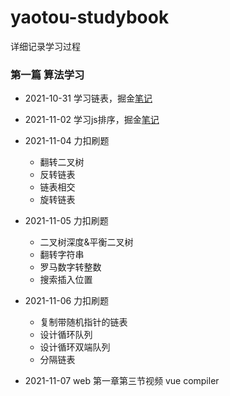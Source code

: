 # yaotou-studybook
详细记录学习过程
### 第一篇 算法学习
  - 2021-10-31
  学习链表，掘金[笔记](https://juejin.cn/post/7025191838483120159)
  
  - 2021-11-02
  学习js排序，掘金[笔记](https://juejin.cn/post/7026010608042508324/)

  - 2021-11-04 力扣刷题 
    - 翻转二叉树
    - 反转链表
    - 链表相交
    - 旋转链表

  - 2021-11-05 力扣刷题 
    - 二叉树深度&平衡二叉树
    - 翻转字符串
    - 罗马数字转整数
    - 搜索插入位置
  
  - 2021-11-06 力扣刷题 
    - 复制带随机指针的链表
    - 设计循环队列
    - 设计循环双端队列
    - 分隔链表
  - 2021-11-07 
    web 第一章第三节视频 vue compiler
